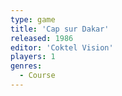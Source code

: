 ```yaml
---
type: game
title: 'Cap sur Dakar'
released: 1986
editor: 'Coktel Vision'
players: 1
genres:
  - Course
---
```

